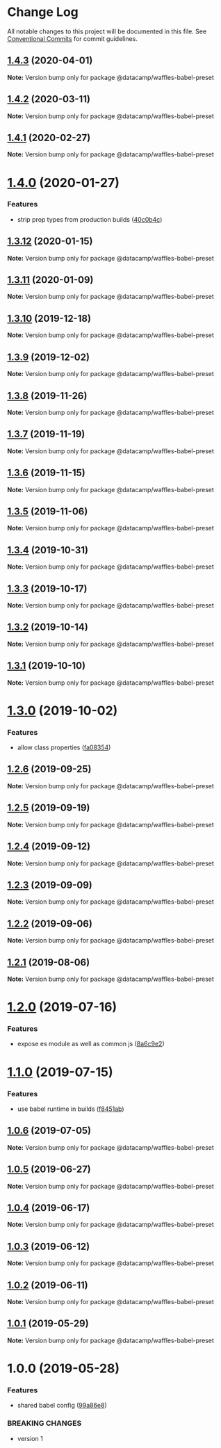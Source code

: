# Change Log

All notable changes to this project will be documented in this file.
See [Conventional Commits](https://conventionalcommits.org) for commit guidelines.

## [1.4.3](https://github.com/datacamp/design-system/compare/@datacamp/waffles-babel-preset@1.4.2...@datacamp/waffles-babel-preset@1.4.3) (2020-04-01)

**Note:** Version bump only for package @datacamp/waffles-babel-preset





## [1.4.2](https://github.com/datacamp/design-system/compare/@datacamp/waffles-babel-preset@1.4.1...@datacamp/waffles-babel-preset@1.4.2) (2020-03-11)

**Note:** Version bump only for package @datacamp/waffles-babel-preset





## [1.4.1](https://github.com/datacamp/design-system/compare/@datacamp/waffles-babel-preset@1.4.0...@datacamp/waffles-babel-preset@1.4.1) (2020-02-27)

**Note:** Version bump only for package @datacamp/waffles-babel-preset





# [1.4.0](https://github.com/datacamp/design-system/compare/@datacamp/waffles-babel-preset@1.3.12...@datacamp/waffles-babel-preset@1.4.0) (2020-01-27)


### Features

* strip prop types from production builds ([40c0b4c](https://github.com/datacamp/design-system/commit/40c0b4c))





## [1.3.12](https://github.com/datacamp/design-system/compare/@datacamp/waffles-babel-preset@1.3.11...@datacamp/waffles-babel-preset@1.3.12) (2020-01-15)

**Note:** Version bump only for package @datacamp/waffles-babel-preset





## [1.3.11](https://github.com/datacamp/design-system/compare/@datacamp/waffles-babel-preset@1.3.10...@datacamp/waffles-babel-preset@1.3.11) (2020-01-09)

**Note:** Version bump only for package @datacamp/waffles-babel-preset





## [1.3.10](https://github.com/datacamp/design-system/compare/@datacamp/waffles-babel-preset@1.3.9...@datacamp/waffles-babel-preset@1.3.10) (2019-12-18)

**Note:** Version bump only for package @datacamp/waffles-babel-preset





## [1.3.9](https://github.com/datacamp/design-system/compare/@datacamp/waffles-babel-preset@1.3.8...@datacamp/waffles-babel-preset@1.3.9) (2019-12-02)

**Note:** Version bump only for package @datacamp/waffles-babel-preset





## [1.3.8](https://github.com/datacamp/design-system/compare/@datacamp/waffles-babel-preset@1.3.7...@datacamp/waffles-babel-preset@1.3.8) (2019-11-26)

**Note:** Version bump only for package @datacamp/waffles-babel-preset





## [1.3.7](https://github.com/datacamp/design-system/compare/@datacamp/waffles-babel-preset@1.3.6...@datacamp/waffles-babel-preset@1.3.7) (2019-11-19)

**Note:** Version bump only for package @datacamp/waffles-babel-preset





## [1.3.6](https://github.com/datacamp/design-system/compare/@datacamp/waffles-babel-preset@1.3.5...@datacamp/waffles-babel-preset@1.3.6) (2019-11-15)

**Note:** Version bump only for package @datacamp/waffles-babel-preset





## [1.3.5](https://github.com/datacamp/design-system/compare/@datacamp/waffles-babel-preset@1.3.4...@datacamp/waffles-babel-preset@1.3.5) (2019-11-06)

**Note:** Version bump only for package @datacamp/waffles-babel-preset





## [1.3.4](https://github.com/datacamp/design-system/compare/@datacamp/waffles-babel-preset@1.3.3...@datacamp/waffles-babel-preset@1.3.4) (2019-10-31)

**Note:** Version bump only for package @datacamp/waffles-babel-preset





## [1.3.3](https://github.com/datacamp/design-system/compare/@datacamp/waffles-babel-preset@1.3.2...@datacamp/waffles-babel-preset@1.3.3) (2019-10-17)

**Note:** Version bump only for package @datacamp/waffles-babel-preset





## [1.3.2](https://github.com/datacamp/design-system/compare/@datacamp/waffles-babel-preset@1.3.1...@datacamp/waffles-babel-preset@1.3.2) (2019-10-14)

**Note:** Version bump only for package @datacamp/waffles-babel-preset





## [1.3.1](https://github.com/datacamp/design-system/compare/@datacamp/waffles-babel-preset@1.3.0...@datacamp/waffles-babel-preset@1.3.1) (2019-10-10)

**Note:** Version bump only for package @datacamp/waffles-babel-preset





# [1.3.0](https://github.com/datacamp/design-system/compare/@datacamp/waffles-babel-preset@1.2.6...@datacamp/waffles-babel-preset@1.3.0) (2019-10-02)


### Features

* allow class properties ([fa08354](https://github.com/datacamp/design-system/commit/fa08354))





## [1.2.6](https://github.com/datacamp/design-system/compare/@datacamp/waffles-babel-preset@1.2.5...@datacamp/waffles-babel-preset@1.2.6) (2019-09-25)

**Note:** Version bump only for package @datacamp/waffles-babel-preset





## [1.2.5](https://github.com/datacamp/design-system/compare/@datacamp/waffles-babel-preset@1.2.4...@datacamp/waffles-babel-preset@1.2.5) (2019-09-19)

**Note:** Version bump only for package @datacamp/waffles-babel-preset





## [1.2.4](https://github.com/datacamp/design-system/compare/@datacamp/waffles-babel-preset@1.2.3...@datacamp/waffles-babel-preset@1.2.4) (2019-09-12)

**Note:** Version bump only for package @datacamp/waffles-babel-preset





## [1.2.3](https://github.com/datacamp/design-system/compare/@datacamp/waffles-babel-preset@1.2.2...@datacamp/waffles-babel-preset@1.2.3) (2019-09-09)

**Note:** Version bump only for package @datacamp/waffles-babel-preset





## [1.2.2](https://github.com/datacamp/design-system/compare/@datacamp/waffles-babel-preset@1.2.1...@datacamp/waffles-babel-preset@1.2.2) (2019-09-06)

**Note:** Version bump only for package @datacamp/waffles-babel-preset





## [1.2.1](https://github.com/datacamp/design-system/compare/@datacamp/waffles-babel-preset@1.2.0...@datacamp/waffles-babel-preset@1.2.1) (2019-08-06)

**Note:** Version bump only for package @datacamp/waffles-babel-preset





# [1.2.0](https://github.com/datacamp/design-system/compare/@datacamp/waffles-babel-preset@1.1.0...@datacamp/waffles-babel-preset@1.2.0) (2019-07-16)


### Features

* expose es module as well as common js ([8a6c9e2](https://github.com/datacamp/design-system/commit/8a6c9e2))





# [1.1.0](https://github.com/datacamp/design-system/compare/@datacamp/waffles-babel-preset@1.0.6...@datacamp/waffles-babel-preset@1.1.0) (2019-07-15)


### Features

* use babel runtime in builds ([f8451ab](https://github.com/datacamp/design-system/commit/f8451ab))





## [1.0.6](https://github.com/datacamp/design-system/compare/@datacamp/waffles-babel-preset@1.0.5...@datacamp/waffles-babel-preset@1.0.6) (2019-07-05)

**Note:** Version bump only for package @datacamp/waffles-babel-preset





## [1.0.5](https://github.com/datacamp/design-system/compare/@datacamp/waffles-babel-preset@1.0.4...@datacamp/waffles-babel-preset@1.0.5) (2019-06-27)

**Note:** Version bump only for package @datacamp/waffles-babel-preset





## [1.0.4](https://github.com/datacamp/design-system/compare/@datacamp/waffles-babel-preset@1.0.3...@datacamp/waffles-babel-preset@1.0.4) (2019-06-17)

**Note:** Version bump only for package @datacamp/waffles-babel-preset





## [1.0.3](https://github.com/datacamp/design-system/compare/@datacamp/waffles-babel-preset@1.0.2...@datacamp/waffles-babel-preset@1.0.3) (2019-06-12)

**Note:** Version bump only for package @datacamp/waffles-babel-preset





## [1.0.2](https://github.com/datacamp/design-system/compare/@datacamp/waffles-babel-preset@1.0.1...@datacamp/waffles-babel-preset@1.0.2) (2019-06-11)

**Note:** Version bump only for package @datacamp/waffles-babel-preset





## [1.0.1](https://github.com/datacamp-engineering/design-system/tree/master/packages/tools/babel-preset/compare/@datacamp/waffles-babel-preset@1.0.0...@datacamp/waffles-babel-preset@1.0.1) (2019-05-29)

**Note:** Version bump only for package @datacamp/waffles-babel-preset





# 1.0.0 (2019-05-28)


### Features

* shared babel config ([99a86e8](https://github.com/datacamp-engineering/design-system/tree/master/packages/tools/babel-preset/commit/99a86e8))


### BREAKING CHANGES

* version 1
